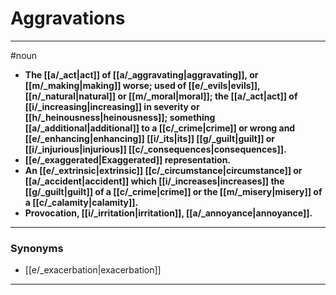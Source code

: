 # Aggravations
---
#noun
- **The [[a/_act|act]] of [[a/_aggravating|aggravating]], or [[m/_making|making]] worse; used of [[e/_evils|evils]], [[n/_natural|natural]] or [[m/_moral|moral]]; the [[a/_act|act]] of [[i/_increasing|increasing]] in severity or [[h/_heinousness|heinousness]]; something [[a/_additional|additional]] to a [[c/_crime|crime]] or wrong and [[e/_enhancing|enhancing]] [[i/_its|its]] [[g/_guilt|guilt]] or [[i/_injurious|injurious]] [[c/_consequences|consequences]].**
- **[[e/_exaggerated|Exaggerated]] representation.**
- **An [[e/_extrinsic|extrinsic]] [[c/_circumstance|circumstance]] or [[a/_accident|accident]] which [[i/_increases|increases]] the [[g/_guilt|guilt]] of a [[c/_crime|crime]] or the [[m/_misery|misery]] of a [[c/_calamity|calamity]].**
- **Provocation, [[i/_irritation|irritation]], [[a/_annoyance|annoyance]].**
---
### Synonyms
- [[e/_exacerbation|exacerbation]]
---
